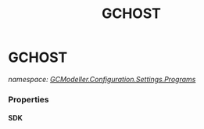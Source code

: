 ﻿---
title: GCHOST
---

# GCHOST
_namespace: [GCModeller.Configuration.Settings.Programs](N-GCModeller.Configuration.Settings.Programs.html)_






### Properties

#### SDK

